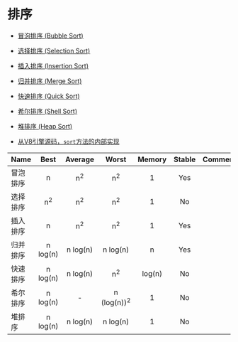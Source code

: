 


# 排序

* [冒泡排序 (Bubble Sort)](./bubble-sort/README.md)
* [选择排序 (Selection Sort)](./selection-sort/README.md)
* [插入排序 (Insertion Sort)](./insertion-sort/README.md)
* [归并排序 (Merge Sort)](./merge-sort/README.md)
* [快速排序 (Quick Sort)](./quick-sort/README.md)
* [希尔排序 (Shell Sort)](./shell-sort/README.md)
* [堆排序 (Heap Sort)](./heap-sort/README.md)


* [从V8引擎源码，`sort`方法的内部实现]()



| Name     |     Best      |    Average    |         Worst          | Memory | Stable | Comments |
| :------- | :-----------: | :-----------: | :--------------------: | :----: | :----: | :------- |
| 冒泡排序 |       n       | n<sup>2</sup> |     n<sup>2</sup>      |   1    |  Yes   |          |
| 选择排序 | n<sup>2</sup> | n<sup>2</sup> |     n<sup>2</sup>      |   1    |   No   |          |
| 插入排序 |       n       | n<sup>2</sup> |     n<sup>2</sup>      |   1    |  Yes   |          |
| 归并排序 |   n log(n)    |   n log(n)    |        n log(n)        |   n    |  Yes   |          |
| 快速排序 |   n log(n)    |   n log(n)    |     n<sup>2</sup>      | log(n) |   No   |          |
| 希尔排序 |   n log(n)    |       -       | n (log(n))<sup>2</sup> |   1    |   No   |          |
| 堆排序   |   n log(n)    |   n log(n)    |        n log(n)        |   1    |   No   |          |
